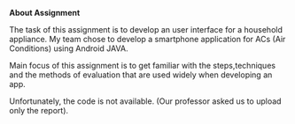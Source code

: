 **About Assignment**

The task of this assignment is to develop an user interface for a household appliance. My team chose to develop a smartphone application for ACs (Air Conditions) using Android JAVA. 

Main focus of this assignment is to get familiar with the steps,techniques and the methods of evaluation that are used widely when developing an app.

Unfortunately, the code is not available. (Our professor asked us to upload only the report).
